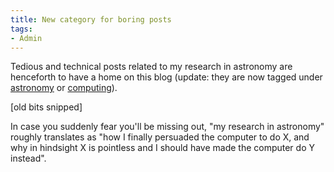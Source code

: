```yaml
---
title: New category for boring posts
tags:
- Admin
---
```

Tedious and technical posts related to my research in astronomy are henceforth to have a home on this blog (update: they are now tagged under [astronomy](/tag/astronomy) or [computing](/tag/computing/)).

[old bits snipped]

In case you suddenly fear you'll be missing out, "my research in astronomy" roughly translates as "how I finally persuaded the computer to do X, and why in hindsight X is pointless and I should have made the computer do Y instead".
